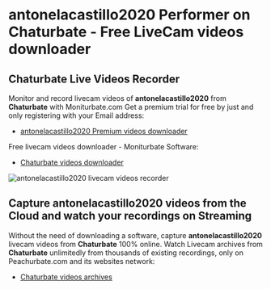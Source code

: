 # antonelacastillo2020 Performer on Chaturbate - Free LiveCam videos downloader

## Chaturbate Live Videos Recorder

Monitor and record livecam videos of **antonelacastillo2020** from **Chaturbate** with Moniturbate.com
Get a premium trial for free by just and only registering with your Email address:
* [antonelacastillo2020 Premium videos downloader](https://moniturbate.com/request-demo-licence-key.html)

Free livecam videos downloader - Moniturbate Software:
* [Chaturbate videos downloader](https://moniturbate.com/moniturbate-download-software.html)

![antonelacastillo2020 livecam videos recorder](https://peachurnet.com/templates/moniturbate-software.png)


## Capture antonelacastillo2020 videos from the Cloud and watch your recordings on Streaming

Without the need of downloading a software, capture **antonelacastillo2020** livecam videos from **Chaturbate** 100% online.
Watch Livecam archives from **Chaturbate** unlimitedly from thousands of existing recordings, only on Peachurbate.com and its websites network:
* [Chaturbate videos archives](https://peachurnet.com/)